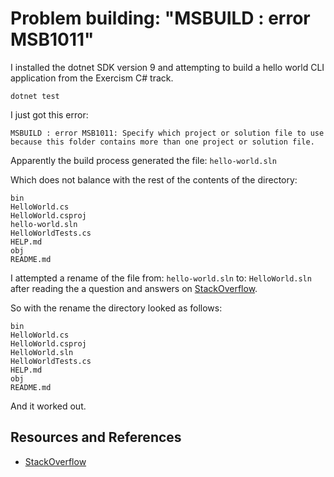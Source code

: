 # Problem building: "MSBUILD : error MSB1011"

I installed the dotnet SDK version 9 and attempting to build a hello world CLI application from the Exercism C# track.

```shell
dotnet test
```

I just got this error:

```text
MSBUILD : error MSB1011: Specify which project or solution file to use because this folder contains more than one project or solution file.
```

Apparently the build process generated the file: `hello-world.sln`

Which does not balance with the rest of the contents of the directory:

```
bin
HelloWorld.cs
HelloWorld.csproj
hello-world.sln
HelloWorldTests.cs
HELP.md
obj
README.md
```

I attempted a rename of the file from: `hello-world.sln` to: `HelloWorld.sln` after reading the a question and answers on [StackOverflow](https://stackoverflow.com/questions/57225921/msbuild-error-msb1011-specify-which-project-or-solution-file-to-use-because-t).

So with the rename the directory looked as follows:

```
bin
HelloWorld.cs
HelloWorld.csproj
HelloWorld.sln
HelloWorldTests.cs
HELP.md
obj
README.md
```

And it worked out.

## Resources and References

- [StackOverflow](https://stackoverflow.com/questions/57225921/msbuild-error-msb1011-specify-which-project-or-solution-file-to-use-because-t)
